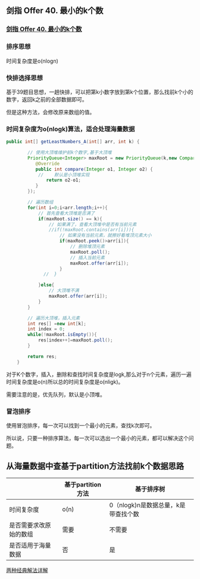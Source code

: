 ## 剑指 Offer 40. 最小的k个数

### [剑指 Offer 40. 最小的k个数](https://leetcode-cn.com/problems/zui-xiao-de-kge-shu-lcof/)

### 排序思想

时间复杂度是o(nlogn)

### 快排选择思想

基于39题目思想，一趟快排，可以把第k小数字放到第k个位置，那么找前k个小的数字，返回k之前的全部数据即可。

但是这种方法，会修改原来数组的值。

### 时间复杂度为o(nlogk)算法，适合处理海量数据

~~~ java
public int[] getLeastNumbers_A(int[] arr, int k) {

        // 使用大顶堆维护前k个数字,基于大顶堆
        PriorityQueue<Integer> maxRoot = new PriorityQueue(k,new Comparator<Integer>() {
           @Override
           public int compare(Integer o1, Integer o2) {
            //    默认是小顶堆实现
               return o2-o1;
           }
        });

        // 遍历数组
        for(int i=0;i<arr.length;i++){
            // 首先查看大顶堆是否满了
            if(maxRoot.size() == k){
                // 如果满了，查看大顶堆中是否有当前元素
                //if(!maxRoot.contains(arr[i])){
                    // 如果没有当前元素，就擦好看堆顶元素大小
                    if(maxRoot.peek()>arr[i]){
                        // 删除堆顶元素
                        maxRoot.poll();
                        // 插入当前元素
                        maxRoot.offer(arr[i]);
                    }
              //  }

            }else{
                // 大顶堆不满
                maxRoot.offer(arr[i]);
            }
        }

        // 遍历大顶堆，插入元素
        int res[] =new int[k];
        int index = 0;
        while(!maxRoot.isEmpty()){
            res[index++]=maxRoot.poll();
        }

        return res;
    }
~~~

对于K个数字，插入，删除和查找时间复杂度是logk,那么对于n个元素，遍历一遍时间复杂度是o(n)所以总的时间复杂度是o(nligk)。

需要注意的是，优先队列，默认是小顶堆。

### 冒泡排序

使用冒泡排序，每一次可以找到一个最小的元素，查找k次即可。

所以说，只要一种排序算法，每一次可以选出一个最小的元素，都可以解决这个问题。

## 从海量数据中查基于partition方法找前k个数据思路

|                        | 基于partition方法 | 基于排序树                          |
| ---------------------- | ----------------- | ----------------------------------- |
| 时间复杂度             | o(n)              | 0（nlogk)n是数据总量，k是带查找个数 |
| 是否需要求改原始的数组 | 需要              | 不需要                              |
| 是否适用于海量数据     | 否                | 是                                  |



[两种经典解法详解](https://github.com/justdoitMr/Algorithm/blob/main/Note/Top%20K%20%E9%97%AE%E9%A2%98%E7%9A%84%E4%B8%A4%E7%A7%8D%E7%BB%8F%E5%85%B8%E8%A7%A3%E6%B3%95.md)